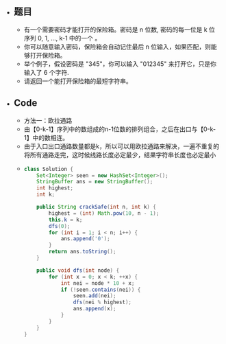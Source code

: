 - ## 题目
	- 有一个需要密码才能打开的保险箱。密码是 n 位数, 密码的每一位是 k 位序列 0, 1, ..., k-1 中的一个 。
	- 你可以随意输入密码，保险箱会自动记住最后 n 位输入，如果匹配，则能够打开保险箱。
	- 举个例子，假设密码是 "345"，你可以输入 "012345" 来打开它，只是你输入了 6 个字符.
	- 请返回一个能打开保险箱的最短字符串。
- ## Code
	- 方法一：欧拉通路
	- 由【0-k-1】序列中的数组成的n-1位数的排列组合，之后在出口与【0-k-1】中的数相连。
	- 由于入口出口通路数量都是k，所以可以用欧拉通路来解决，一遍不重复的将所有通路走完，这时候线路长度必定最少，结果字符串长度也必定最小
	- ```java
	  class Solution {
	      Set<Integer> seen = new HashSet<Integer>();
	      StringBuffer ans = new StringBuffer();
	      int highest;
	      int k;
	  
	      public String crackSafe(int n, int k) {
	          highest = (int) Math.pow(10, n - 1);
	          this.k = k;
	          dfs(0);
	          for (int i = 1; i < n; i++) {
	              ans.append('0');
	          }
	          return ans.toString();
	      }
	  
	      public void dfs(int node) {
	          for (int x = 0; x < k; ++x) {
	              int nei = node * 10 + x;
	              if (!seen.contains(nei)) {
	                  seen.add(nei);
	                  dfs(nei % highest);
	                  ans.append(x);
	              }
	          }
	      }
	  }
	  
	  
	  ```